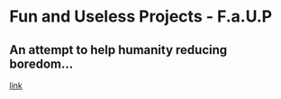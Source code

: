 # Fun and Useless Projects - F.a.U.P
## An attempt to help humanity reducing boredom...

[link](readme.md)
